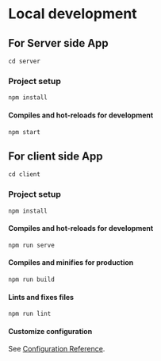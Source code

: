 # Local development

## For Server side App
```
cd server
```
### Project setup
```
npm install
```
#### Compiles and hot-reloads for development
```
npm start
```

## For client side App
```
cd client
```
### Project setup
```
npm install
```

#### Compiles and hot-reloads for development
```
npm run serve
```

#### Compiles and minifies for production
```
npm run build
```

#### Lints and fixes files
```
npm run lint
```

#### Customize configuration
See [Configuration Reference](https://cli.vuejs.org/config/).
